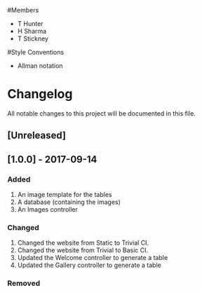 #Members
- T Hunter
- H Sharma
- T Stickney

#Style Conventions
- Allman notation 

# Changelog
All notable changes to this project will be documented in this file.

## [Unreleased]

## [1.0.0] - 2017-09-14
### Added
1. An image template for the tables
2. A database (containing the images)
3. An Images controller

### Changed
1. Changed the website from Static to Trivial CI.
2. Changed the website from Trivial to Basic CI.
3. Updated the Welcome controller to generate a table
4. Updated the Gallery controller to generate a table

### Removed
